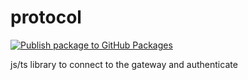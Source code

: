 # protocol
[![Publish package to GitHub Packages](https://github.com/gart-sh/protocol/actions/workflows/npm-publish-github-packages.yml/badge.svg)](https://github.com/gart-sh/protocol/actions/workflows/npm-publish-github-packages.yml)

js/ts library to connect to the gateway and authenticate
